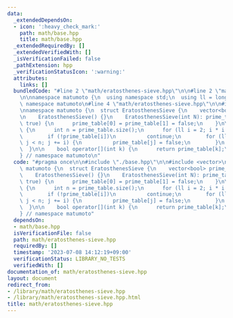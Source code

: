 ```yaml
---
data:
  _extendedDependsOn:
  - icon: ':heavy_check_mark:'
    path: math/base.hpp
    title: math/base.hpp
  _extendedRequiredBy: []
  _extendedVerifiedWith: []
  _isVerificationFailed: false
  _pathExtension: hpp
  _verificationStatusIcon: ':warning:'
  attributes:
    links: []
  bundledCode: "#line 2 \"math/eratosthenes-sieve.hpp\"\n\n#line 2 \"math/base.hpp\"\
    \n\nnamespace matumoto {\n  using namespace std;\n  using ll = long long;\n} //\
    \ namespace matumoto\n#line 4 \"math/eratosthenes-sieve.hpp\"\n\n#include <vector>\n\
    \nnamespace matumoto {\n  struct EratosthenesSieve {\n    vector<bool> prime_table;\n\
    \n    EratosthenesSieve() {}\n    EratosthenesSieve(int N): prime_table(N + 1,\
    \ true) {\n      prime_table[0] = prime_table[1] = false;\n    }\n\n    void build()\
    \ {\n      int n = prime_table.size();\n      for (ll i = 2; i * i < n; i++) {\n\
    \        if (!prime_table[i])\n          continue;\n        for (ll j = i * i;\
    \ j < n; j += i) {\n          prime_table[j] = false;\n        }\n      }\n  \
    \  }\n\n    bool operator[](int k) {\n      return prime_table[k];\n    }\n  };\n\
    } // namespace matumoto\n"
  code: "#pragma once\n\n#include \"./base.hpp\"\n\n#include <vector>\n\nnamespace\
    \ matumoto {\n  struct EratosthenesSieve {\n    vector<bool> prime_table;\n\n\
    \    EratosthenesSieve() {}\n    EratosthenesSieve(int N): prime_table(N + 1,\
    \ true) {\n      prime_table[0] = prime_table[1] = false;\n    }\n\n    void build()\
    \ {\n      int n = prime_table.size();\n      for (ll i = 2; i * i < n; i++) {\n\
    \        if (!prime_table[i])\n          continue;\n        for (ll j = i * i;\
    \ j < n; j += i) {\n          prime_table[j] = false;\n        }\n      }\n  \
    \  }\n\n    bool operator[](int k) {\n      return prime_table[k];\n    }\n  };\n\
    } // namespace matumoto"
  dependsOn:
  - math/base.hpp
  isVerificationFile: false
  path: math/eratosthenes-sieve.hpp
  requiredBy: []
  timestamp: '2023-07-08 14:12:19+09:00'
  verificationStatus: LIBRARY_NO_TESTS
  verifiedWith: []
documentation_of: math/eratosthenes-sieve.hpp
layout: document
redirect_from:
- /library/math/eratosthenes-sieve.hpp
- /library/math/eratosthenes-sieve.hpp.html
title: math/eratosthenes-sieve.hpp
---
```

